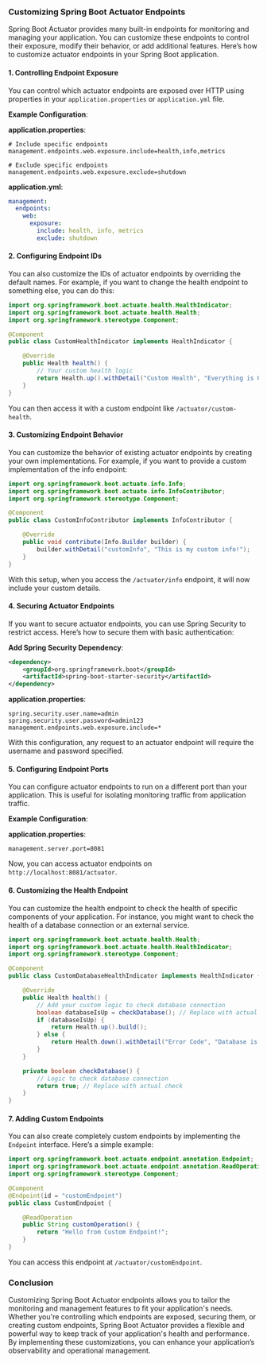 ### Customizing Spring Boot Actuator Endpoints

Spring Boot Actuator provides many built-in endpoints for monitoring and managing your application. You can customize these endpoints to control their exposure, modify their behavior, or add additional features. Here’s how to customize actuator endpoints in your Spring Boot application.

#### 1. **Controlling Endpoint Exposure**

You can control which actuator endpoints are exposed over HTTP using properties in your `application.properties` or `application.yml` file.

**Example Configuration**:

**application.properties**:

```properties
# Include specific endpoints
management.endpoints.web.exposure.include=health,info,metrics

# Exclude specific endpoints
management.endpoints.web.exposure.exclude=shutdown
```

**application.yml**:

```yaml
management:
  endpoints:
    web:
      exposure:
        include: health, info, metrics
        exclude: shutdown
```

#### 2. **Configuring Endpoint IDs**

You can also customize the IDs of actuator endpoints by overriding the default names. For example, if you want to change the health endpoint to something else, you can do this:

```java
import org.springframework.boot.actuate.health.HealthIndicator;
import org.springframework.boot.actuate.health.Health;
import org.springframework.stereotype.Component;

@Component
public class CustomHealthIndicator implements HealthIndicator {

    @Override
    public Health health() {
        // Your custom health logic
        return Health.up().withDetail("Custom Health", "Everything is OK!").build();
    }
}
```

You can then access it with a custom endpoint like `/actuator/custom-health`.

#### 3. **Customizing Endpoint Behavior**

You can customize the behavior of existing actuator endpoints by creating your own implementations. For example, if you want to provide a custom implementation of the info endpoint:

```java
import org.springframework.boot.actuate.info.Info;
import org.springframework.boot.actuate.info.InfoContributor;
import org.springframework.stereotype.Component;

@Component
public class CustomInfoContributor implements InfoContributor {

    @Override
    public void contribute(Info.Builder builder) {
        builder.withDetail("customInfo", "This is my custom info!");
    }
}
```

With this setup, when you access the `/actuator/info` endpoint, it will now include your custom details.

#### 4. **Securing Actuator Endpoints**

If you want to secure actuator endpoints, you can use Spring Security to restrict access. Here’s how to secure them with basic authentication:

**Add Spring Security Dependency**:

```xml
<dependency>
    <groupId>org.springframework.boot</groupId>
    <artifactId>spring-boot-starter-security</artifactId>
</dependency>
```

**application.properties**:

```properties
spring.security.user.name=admin
spring.security.user.password=admin123
management.endpoints.web.exposure.include=*
```

With this configuration, any request to an actuator endpoint will require the username and password specified.

#### 5. **Configuring Endpoint Ports**

You can configure actuator endpoints to run on a different port than your application. This is useful for isolating monitoring traffic from application traffic.

**Example Configuration**:

**application.properties**:

```properties
management.server.port=8081
```

Now, you can access actuator endpoints on `http://localhost:8081/actuator`.

#### 6. **Customizing the Health Endpoint**

You can customize the health endpoint to check the health of specific components of your application. For instance, you might want to check the health of a database connection or an external service.

```java
import org.springframework.boot.actuate.health.Health;
import org.springframework.boot.actuate.health.HealthIndicator;
import org.springframework.stereotype.Component;

@Component
public class CustomDatabaseHealthIndicator implements HealthIndicator {

    @Override
    public Health health() {
        // Add your custom logic to check database connection
        boolean databaseIsUp = checkDatabase(); // Replace with actual logic
        if (databaseIsUp) {
            return Health.up().build();
        } else {
            return Health.down().withDetail("Error Code", "Database is down").build();
        }
    }

    private boolean checkDatabase() {
        // Logic to check database connection
        return true; // Replace with actual check
    }
}
```

#### 7. **Adding Custom Endpoints**

You can also create completely custom endpoints by implementing the `Endpoint` interface. Here’s a simple example:

```java
import org.springframework.boot.actuate.endpoint.annotation.Endpoint;
import org.springframework.boot.actuate.endpoint.annotation.ReadOperation;
import org.springframework.stereotype.Component;

@Component
@Endpoint(id = "customEndpoint")
public class CustomEndpoint {

    @ReadOperation
    public String customOperation() {
        return "Hello from Custom Endpoint!";
    }
}
```

You can access this endpoint at `/actuator/customEndpoint`.

### Conclusion

Customizing Spring Boot Actuator endpoints allows you to tailor the monitoring and management features to fit your application's needs. Whether you're controlling which endpoints are exposed, securing them, or creating custom endpoints, Spring Boot Actuator provides a flexible and powerful way to keep track of your application's health and performance. By implementing these customizations, you can enhance your application’s observability and operational management.